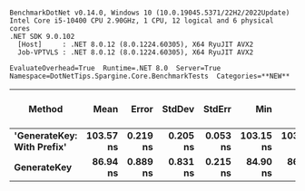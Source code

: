 ```

BenchmarkDotNet v0.14.0, Windows 10 (10.0.19045.5371/22H2/2022Update)
Intel Core i5-10400 CPU 2.90GHz, 1 CPU, 12 logical and 6 physical cores
.NET SDK 9.0.102
  [Host]     : .NET 8.0.12 (8.0.1224.60305), X64 RyuJIT AVX2
  Job-VPTVLS : .NET 8.0.12 (8.0.1224.60305), X64 RyuJIT AVX2

EvaluateOverhead=True  Runtime=.NET 8.0  Server=True  
Namespace=DotNetTips.Spargine.Core.BenchmarkTests  Categories=**NEW**  

```
| Method                     | Mean      | Error    | StdDev   | StdErr   | Min       | Q1        | Median    | Q3        | Max       | Op/s         | CI99.9% Margin | Iterations | Kurtosis | MValue | Skewness | Rank | LogicalGroup | Baseline | Exceptions | Completed Work Items | Lock Contentions | Gen0   | Code Size | Allocated |
|--------------------------- |----------:|---------:|---------:|---------:|----------:|----------:|----------:|----------:|----------:|-------------:|---------------:|-----------:|---------:|-------:|---------:|-----:|------------- |--------- |-----------:|---------------------:|-----------------:|-------:|----------:|----------:|
| **&#39;GenerateKey: With Prefix&#39;** | **103.57 ns** | **0.219 ns** | **0.205 ns** | **0.053 ns** | **103.15 ns** | **103.45 ns** | **103.59 ns** | **103.74 ns** | **103.87 ns** |  **9,654,996.5** |       **7.474 ns** |      **15.00** |    **2.167** |  **2.000** |  **-0.2963** |    **2** | *****            | **No**       |          **-** |                    **-** |                **-** | **0.0019** |     **314 B** |     **184 B** |
| **GenerateKey**                |  **86.94 ns** | **0.889 ns** | **0.831 ns** | **0.215 ns** |  **84.90 ns** |  **86.55 ns** |  **87.09 ns** |  **87.57 ns** |  **87.93 ns** | **11,502,791.0** |       **7.393 ns** |      **15.00** |    **2.962** |  **2.000** |  **-0.8689** |    **1** | *****            | **No**       |          **-** |                    **-** |                **-** | **0.0010** |     **123 B** |      **88 B** |
